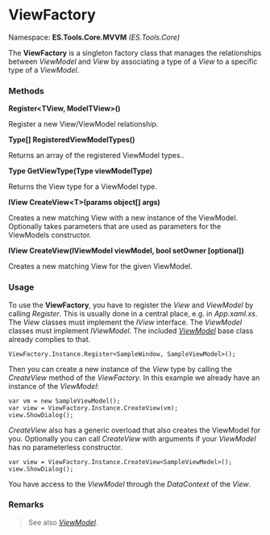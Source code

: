 # ViewFactory
Namespace: **ES.Tools.Core.MVVM** *(ES.Tools.Core)*

The **ViewFactory** is a singleton factory class that manages the relationships between *ViewModel* and *View* by associating a type of a *View* to a specific type of a *ViewModel*.

### Methods

**Register&lt;TView, ModelTView&gt;()**

Register a new View/ViewModel relationship.

**Type[] RegisteredViewModelTypes()**

Returns an array of the registered ViewModel types..

**Type GetViewType(Type viewModelType)**

 Returns the View type for a ViewModel type.

**IView CreateView&lt;T&gt;(params object[] args)**

Creates a new matching View with a new instance of the ViewModel.
Optionally takes parameters that are used as parameters for the ViewModels constructor.

**IView CreateView(IViewModel viewModel, bool setOwner [optional])**

Creates a new matching View for the given ViewModel.

### Usage

To use the **ViewFactory**, you have to register the *View* and *ViewModel* by calling *Register*. This is usually done in a central place, e.g. in *App.xaml.xs*. The *View* classes must implement the *IView* interface. The *ViewModel* classes must implement *IViewModel*. The included [*ViewModel*](ViewModel) base class already complies to that.

``` CSharp
ViewFactory.Instance.Register<SampleWindow, SampleViewModel>();
```

Then you can create a new instance of the *View* type by calling the *CreateView* method of the *ViewFactory*.
In this example we already have an instance of the *ViewModel*: 

``` CSharp
var vm = new SampleViewModel();
var view = ViewFactory.Instance.CreateView(vm);
view.ShowDialog();
```

*CreateView* also has a generic overload that also creates the ViewModel for you. Optionally you can call *CreateView* with arguments if your *ViewModel* has no parameterless constructor.  

``` CSharp
var view = ViewFactory.Instance.CreateView<SampleViewModel>();
view.ShowDialog();
```

You have access to the *ViewModel* through the *DataContext* of the *View*.

### Remarks
>See also [*ViewModel*](ViewModel.md).